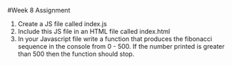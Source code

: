 #Week 8 Assignment

1. Create a JS file called index.js
2. Include this JS file in an HTML file called index.html
3. In your Javascript file write a function that produces the fibonacci sequence in the console from 0 - 500. If the number printed is greater than 500 then the function should stop.